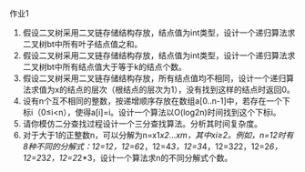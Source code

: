 作业1
1. 假设二叉树采用二叉链存储结构存放，结点值为int类型，设计一个递归算法求二叉树bt中所有叶子结点值之和。
2. 假设二叉树采用二叉链存储结构存放，结点值为int类型，设计一个递归算法求二叉树bt中所有结点值大于等于k的结点个数。
3. 假设二叉树采用二叉链存储结构存放，所有结点值均不相同，设计一个递归算法求值为x的结点的层次（根结点的层次为1），没有找到这样的结点时返回0。
4. 设有n个互不相同的整数，按递增顺序存放在数组a[0..n-1]中，若存在一个下标i（0≤i<n），使得a[i]=i。设计一个算法以O(log2n)时间找到这个下标i。
5. 请你模仿二分查找过程设计一个三分查找算法。分析其时间复杂度。
6. 对于大于1的正整数n，可以分解为n=x1*x2*…*xm，其中xi≥2。例如，n=12时有8种不同的分解式：12=12，12=6*2，12=4*3，12=3*4，12=3*2*2，12=2*6，12=2*3*2，12=2*2*3，设计一个算法求n的不同分解式个数。
